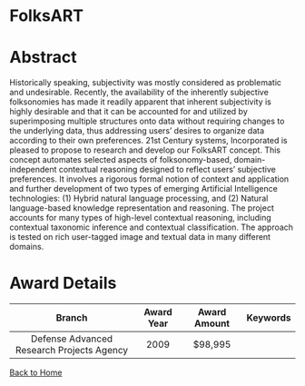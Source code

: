 
FolksART
========

# Abstract


Historically speaking, subjectivity was mostly considered as problematic and undesirable. Recently, the availability of the inherently subjective folksonomies has made it readily apparent that inherent subjectivity is highly desirable and that it can be accounted for and utilized by superimposing multiple structures onto data without requiring changes to the underlying data, thus addressing users’ desires to organize data according to their own preferences. 21st Century systems, Incorporated is pleased to propose to research and develop our FolksART concept. This concept automates selected aspects of folksonomy-based, domain-independent contextual reasoning designed to reflect users’ subjective preferences. It involves a rigorous formal notion of context and application and further development of two types of emerging Artificial Intelligence technologies: (1) Hybrid natural language processing, and (2) Natural language-based knowledge representation and reasoning. The project accounts for many types of high-level contextual reasoning, including contextual taxonomic inference and contextual classification. The approach is tested on rich user-tagged image and textual data in many different domains.  

# Award Details

|Branch|Award Year|Award Amount|Keywords|
| :---: | :---: | :---: | :---: |
|Defense Advanced Research Projects Agency|2009|$98,995||
  
  


[Back to Home](https://github.com/chrischow/dod_sbir_awards#86)